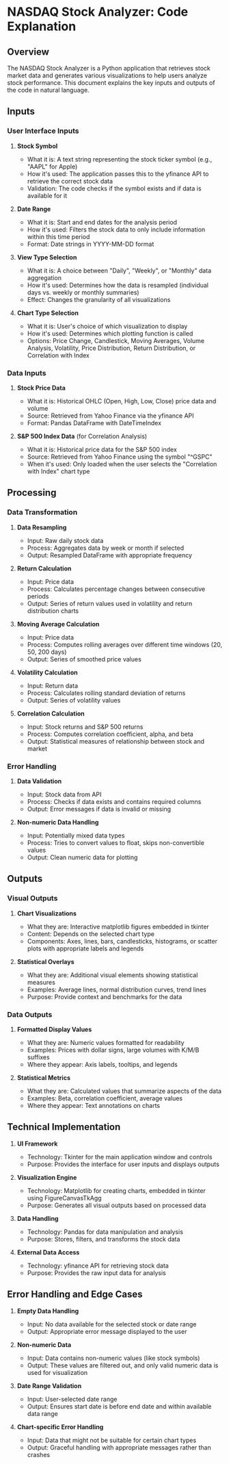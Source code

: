 # NASDAQ Stock Analyzer: Code Explanation

## Overview

The NASDAQ Stock Analyzer is a Python application that retrieves stock market data and generates various visualizations to help users analyze stock performance. This document explains the key inputs and outputs of the code in natural language.

## Inputs

### User Interface Inputs

1. **Stock Symbol**
   - What it is: A text string representing the stock ticker symbol (e.g., "AAPL" for Apple)
   - How it's used: The application passes this to the yfinance API to retrieve the correct stock data
   - Validation: The code checks if the symbol exists and if data is available for it

2. **Date Range**
   - What it is: Start and end dates for the analysis period
   - How it's used: Filters the stock data to only include information within this time period
   - Format: Date strings in YYYY-MM-DD format

3. **View Type Selection**
   - What it is: A choice between "Daily", "Weekly", or "Monthly" data aggregation
   - How it's used: Determines how the data is resampled (individual days vs. weekly or monthly summaries)
   - Effect: Changes the granularity of all visualizations

4. **Chart Type Selection**
   - What it is: User's choice of which visualization to display
   - How it's used: Determines which plotting function is called
   - Options: Price Change, Candlestick, Moving Averages, Volume Analysis, Volatility, Price Distribution, Return Distribution, or Correlation with Index

### Data Inputs

1. **Stock Price Data**
   - What it is: Historical OHLC (Open, High, Low, Close) price data and volume
   - Source: Retrieved from Yahoo Finance via the yfinance API
   - Format: Pandas DataFrame with DateTimeIndex

2. **S&P 500 Index Data** (for Correlation Analysis)
   - What it is: Historical price data for the S&P 500 index
   - Source: Retrieved from Yahoo Finance using the symbol "^GSPC"
   - When it's used: Only loaded when the user selects the "Correlation with Index" chart type

## Processing

### Data Transformation

1. **Data Resampling**
   - Input: Raw daily stock data
   - Process: Aggregates data by week or month if selected
   - Output: Resampled DataFrame with appropriate frequency

2. **Return Calculation**
   - Input: Price data
   - Process: Calculates percentage changes between consecutive periods
   - Output: Series of return values used in volatility and return distribution charts

3. **Moving Average Calculation**
   - Input: Price data
   - Process: Computes rolling averages over different time windows (20, 50, 200 days)
   - Output: Series of smoothed price values

4. **Volatility Calculation**
   - Input: Return data
   - Process: Calculates rolling standard deviation of returns
   - Output: Series of volatility values

5. **Correlation Calculation**
   - Input: Stock returns and S&P 500 returns
   - Process: Computes correlation coefficient, alpha, and beta
   - Output: Statistical measures of relationship between stock and market

### Error Handling

1. **Data Validation**
   - Input: Stock data from API
   - Process: Checks if data exists and contains required columns
   - Output: Error messages if data is invalid or missing

2. **Non-numeric Data Handling**
   - Input: Potentially mixed data types
   - Process: Tries to convert values to float, skips non-convertible values
   - Output: Clean numeric data for plotting

## Outputs

### Visual Outputs

1. **Chart Visualizations**
   - What they are: Interactive matplotlib figures embedded in tkinter
   - Content: Depends on the selected chart type
   - Components: Axes, lines, bars, candlesticks, histograms, or scatter plots with appropriate labels and legends

2. **Statistical Overlays**
   - What they are: Additional visual elements showing statistical measures
   - Examples: Average lines, normal distribution curves, trend lines
   - Purpose: Provide context and benchmarks for the data

### Data Outputs

1. **Formatted Display Values**
   - What they are: Numeric values formatted for readability
   - Examples: Prices with dollar signs, large volumes with K/M/B suffixes
   - Where they appear: Axis labels, tooltips, and legends

2. **Statistical Metrics**
   - What they are: Calculated values that summarize aspects of the data
   - Examples: Beta, correlation coefficient, average values
   - Where they appear: Text annotations on charts

## Technical Implementation

1. **UI Framework**
   - Technology: Tkinter for the main application window and controls
   - Purpose: Provides the interface for user inputs and displays outputs

2. **Visualization Engine**
   - Technology: Matplotlib for creating charts, embedded in tkinter using FigureCanvasTkAgg
   - Purpose: Generates all visual outputs based on processed data

3. **Data Handling**
   - Technology: Pandas for data manipulation and analysis
   - Purpose: Stores, filters, and transforms the stock data

4. **External Data Access**
   - Technology: yfinance API for retrieving stock data
   - Purpose: Provides the raw input data for analysis

## Error Handling and Edge Cases

1. **Empty Data Handling**
   - Input: No data available for the selected stock or date range
   - Output: Appropriate error message displayed to the user

2. **Non-numeric Data**
   - Input: Data contains non-numeric values (like stock symbols)
   - Output: These values are filtered out, and only valid numeric data is used for visualization

3. **Date Range Validation**
   - Input: User-selected date range
   - Output: Ensures start date is before end date and within available data range

4. **Chart-specific Error Handling**
   - Input: Data that might not be suitable for certain chart types
   - Output: Graceful handling with appropriate messages rather than crashes